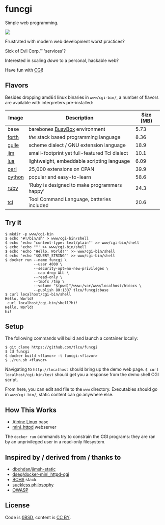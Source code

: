 # funcgi

Simple web programming.

![](https://upload.wikimedia.org/wikipedia/en/c/cd/CGIlogo.gif)

Frustrated with modern web development worst practices?

Sick of Evil Corp.™ 'services'?

Interested in scaling _down_ to a personal, hackable web?

Have fun with [CGI]!

## Flavors

Besides dropping amd64 linux binaries in `www/cgi-bin/`, a number of
flavors are available with interpreters pre-installed:

| Image    | Description                                   | Size (MB) |
| ---------| --------------------------------------------- | --------- |
| base     | barebones [BusyBox] environment               | 5.73      |
| [forth]  | _the_ stack based programming language        | 8.36      |
| [guile]  | scheme dialect / GNU extension language       | 18.9      |
| [jim]    | small-footprint yet full-featured Tcl dialect | 10.1      |
| [lua]    | lightweight, embeddable scripting language    | 6.09      |
| [perl]   | 25,000 extensions on CPAN                     | 39.9      |
| [python] | popular and easy-to-learn                     | 58.6      |
| [ruby]   | 'Ruby is designed to make programmers happy'  | 24.3      |
| [tcl]    | Tool Command Language, batteries included     | 20.6      |

## Try it

```
$ mkdir -p www/cgi-bin
$ echo '#!/bin/sh' > www/cgi-bin/shell
$ echo 'echo "content-type: text/plain"' >> www/cgi-bin/shell
$ echo 'echo ""' >> www/cgi-bin/shell
$ echo 'echo "Hello, World!"' >> www/cgi-bin/shell
$ echo 'echo "$QUERY_STRING"' >> www/cgi-bin/shell
$ docker run --name funcgi \
             --user 4000 \
             --security-opt=no-new-privileges \
             --cap-drop ALL \
             --read-only \
             --tmpfs /tmp \
             --volume "$(pwd)"/www:/var/www/localhost/htdocs \
             --publish 80:1337 tlcu/funcgi:base
$ curl localhost/cgi-bin/shell
Hello, World!
 curl localhost/cgi-bin/shell?hi!
Hello, World!
hi!
```

## Setup

The following commands will build and launch a container locally:

```
$ git clone https://github.com/tlcu/funcgi
$ cd funcgi
$ docker build <flavor> -t funcgi:<flavor>
$ ./run.sh <flavor>
```

Navigating to `http://localhost` should bring up the demo web page.
`$ curl localhost/cgi-bin/test` should get you a response from the
demo shell CGI script.

From here, you can edit and file to the `www` directory.
Executables should go in `www/cgi-bin/`, static content can
go anywhere else.

## How This Works

* [Alpine Linux] base
* [mini_httpd] webserver

The `docker run` commands try to constrain the CGI programs:
they are ran by an unprivileged user in a read-only filesystem.

## Inspired by / derived from / thanks to

* [dbohdan/jimsh-static]
* [dseg/docker-mini_httpd-cgi]
* [BCHS] stack
* [suckless philosophy]
* [OWASP]

## License

Code is [0BSD], content is [CC BY].

[0BSD]: https://tldrlegal.com/license/bsd-0-clause-license
[OWASP]: https://github.com/OWASP/CheatSheetSeries/blob/master/cheatsheets/Docker_Security_Cheat_Sheet.md
[Alpine Linux]: https://alpinelinux.org/
[BCHS]: https://learnbchs.org/
[BusyBox]: https://www.busybox.net/
[CC BY]: https://tldrlegal.com/license/creative-commons-attribution-4.0-international-(cc-by-4)
[CGI]: https://tools.ietf.org/html/rfc3875
[dbohdan/jimsh-static]: https://github.com/dbohdan/jimsh-static
[dseg/docker-mini_httpd-cgi]: https://github.com/dseg/docker-mini_httpd-cgi
[forth]: https://en.wikipedia.org/wiki/Forth_(programming_language)
[guile]: https://www.gnu.org/software/guile/
[jim]: http://jim.tcl.tk/
[lua]: https://www.lua.org/
[mini_httpd]: https://www.acme.com/software/mini_httpd/
[perl]: https://www.perl.org/
[python]: https://www.python.org/
[ruby]: https://www.artima.com/intv/ruby.html
[suckless philosophy]: https://suckless.org/philosophy/
[tcl]: https://en.wikipedia.org/wiki/Tcl
